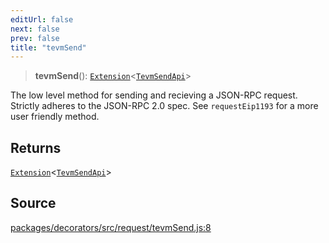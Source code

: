 ```yaml
---
editUrl: false
next: false
prev: false
title: "tevmSend"
---
```


> **tevmSend**(): [`Extension`](/reference/tevm/base-client/type-aliases/extension/)\<[`TevmSendApi`](/reference/tevm/decorators/type-aliases/tevmsendapi/)\>

The low level method for sending and recieving a JSON-RPC request.
Strictly adheres to the JSON-RPC 2.0 spec.
See `requestEip1193` for a more user friendly method.

## Returns

[`Extension`](/reference/tevm/base-client/type-aliases/extension/)\<[`TevmSendApi`](/reference/tevm/decorators/type-aliases/tevmsendapi/)\>

## Source

[packages/decorators/src/request/tevmSend.js:8](https://github.com/evmts/tevm-monorepo/blob/main/packages/decorators/src/request/tevmSend.js#L8)
